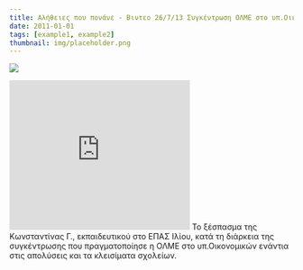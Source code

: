 ```yaml
---
title: Αλήθειες που πονάνε - Βιντεο 26/7/13 Συγκέντρωση ΟΛΜΕ στο υπ.Οικονομικών
date: 2011-01-01
tags: [example1, example2]
thumbnail: img/placeholder.png
---
```

![](http://www.patrisnews.com/sites/default/files/field/news/image/olme_greece.jpg) 
<iframe allowfullscreen="true" webkitallowfullscreen="true" mozallowfullscreen="true" width="320" height="266" src="https://www.blogger.com/video.g?token=AD6v5dy3p7lxb3KTiuSrhh3WKpFqix03JnNItZzCdEc2o9CK1y8Ra6ItOWybECQnln_i2-wTUOurVeKXkVQ7hDNgIQ" class="b-hbp-video b-uploaded" frameborder="0"></iframe> 
Το ξέσπασμα της Κωνσταντίνας Γ., εκπαιδευτικού στο ΕΠΑΣ Ιλίου, κατά τη διάρκεια της συγκέντρωσης που πραγματοποίησε η ΟΛΜΕ στο υπ.Οικονομικών ενάντια στις απολύσεις και τα κλεισίματα σχολείων.
